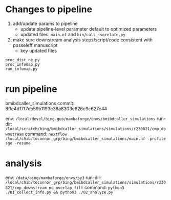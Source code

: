# Changes to pipeline
1. add/update params to pipeline
    - update pipeline-level parameter default to optimized parameters
    - updated files: `main.nf` and `bin/call_isorelate.py`
2. make sure downstream analysis steps/script/code consistent with posseleff 
manuscript
    - key updated files
```
proc_dist_ne.py
proc_infomap.py
run_infomap.py
```

# run pipeline
bmibdcaller_simulations commit: 8ffe4d17f7eb59b1193c38a8303e826c9c627e44

env: `/local/devel/bing.guo/mambaforge/envs/bmibdcaller_simulations`
run-dir: `/local/scratch/bing/bmibdcaller_simulations/simulations/r230821/cmp_downstream`
command: `nextflow /local/chib/toconnor_grp/bing/bmibdcaller_simulations/main.nf -profile sge -resume`

# analysis
env: `/data/bing/mambaforge/envs/py3`
run-dir: `/local/chib/toconnor_grp/bing/bmibdcaller_simulations/simulations/r230821/cmp_downstream_no_overlap_filt`
command: `python3 ./01_collect_info.py && python3 ./02_analyze.py`
